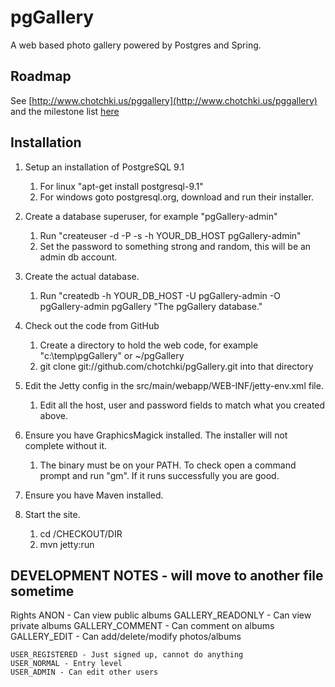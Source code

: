 pgGallery
=========

A web based photo gallery powered by Postgres and Spring.

Roadmap
-------
See [http://www.chotchki.us/pggallery](http://www.chotchki.us/pggallery) and the milestone list [here](https://github.com/chotchki/pgGallery/issues/milestones)

Installation 
------------

1. Setup an installation of PostgreSQL 9.1
    1. For linux "apt-get install postgresql-9.1"
    2. For windows goto postgresql.org, download and run their installer.

2. Create a database superuser, for example "pgGallery-admin"
    1. Run "createuser -d -P -s -h YOUR_DB_HOST pgGallery-admin"
    2. Set the password to something strong and random, this will be an admin db account.

3. Create the actual database.
    1. Run "createdb -h YOUR_DB_HOST -U pgGallery-admin -O pgGallery-admin pgGallery "The pgGallery database."

4. Check out the code from GitHub
    1. Create a directory to hold the web code, for example "c:\temp\pgGallery" or ~/pgGallery
    2. git clone git://github.com/chotchki/pgGallery.git into that directory

5. Edit the Jetty config in the src/main/webapp/WEB-INF/jetty-env.xml file.
    1. Edit all the host, user and password fields to match what you created above.
    
6. Ensure you have GraphicsMagick installed. The installer will not complete without it.
	1. The binary must be on your PATH. To check open a command prompt and run "gm". If it runs successfully you are good.

7. Ensure you have Maven installed.

8. Start the site.
    1. cd /CHECKOUT/DIR
    2. mvn jetty:run
    

DEVELOPMENT NOTES - will move to another file sometime
------------------------------------------------------
Rights
	ANON				- Can view public albums 
	GALLERY_READONLY 	- Can view private albums
	GALLERY_COMMENT		- Can comment on albums
	GALLERY_EDIT		- Can add/delete/modify photos/albums
	
	USER_REGISTERED - Just signed up, cannot do anything
	USER_NORMAL - Entry level
	USER_ADMIN - Can edit other users